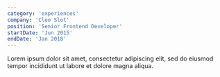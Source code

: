 ```yaml
---
category: 'experiences'
company: 'Cleo Slot'
position: 'Senior Frontend Developer'
startDate: 'Jun 2015'
endDate: 'Jan 2018'
---
```


Lorem ipsum dolor sit amet, consectetur adipiscing elit, sed do eiusmod tempor incididunt ut labore et dolore magna aliqua.

